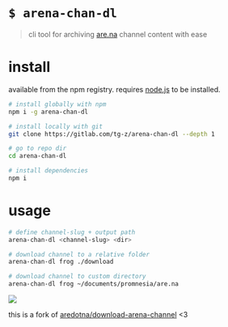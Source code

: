 # `$ arena-chan-dl`

> cli tool for archiving [are.na](https://are.na/) channel content with ease

# install
available from the npm registry. requires [node.js](https://nodejs.org/en/download/) to be installed.

```bash
# install globally with npm
npm i -g arena-chan-dl
```

```bash
# install locally with git
git clone https://gitlab.com/tg-z/arena-chan-dl --depth 1

# go to repo dir
cd arena-chan-dl

# install dependencies
npm i
```

# usage
```bash
# define channel-slug + output path
arena-chan-dl <channel-slug> <dir>

# download channel to a relative folder
arena-chan-dl frog ./download

# download channel to custom directory
arena-chan-dl frog ~/documents/promnesia/are.na
```

![](test/demo-high.gif)

this is a fork of [aredotna/download-arena-channel](https://github.com/aredotna/download-arena-channel) <3

